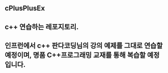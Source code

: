 ## cPlusPlusEx

## c++ 연습하는 레포지토리.
## 인프런에서 c++ 판다코딩님의 강의 예제를 그대로 연습할 예정이며, 명품 C++프로그래밍 교재를 통해 복습할 예정입니다.
